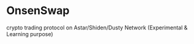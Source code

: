 # OnsenSwap

crypto trading protocol on Astar/Shiden/Dusty Network (Experimental & Learning purpose)
